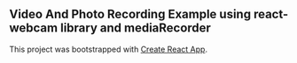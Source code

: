 ## Video And Photo Recording Example using react-webcam library and mediaRecorder

This project was bootstrapped with [Create React App](https://github.com/facebook/create-react-app).

